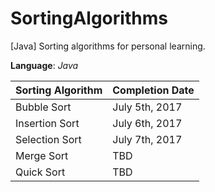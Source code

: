 # SortingAlgorithms
[Java] Sorting algorithms for personal learning.

__Language__: _Java_

Sorting Algorithm | Completion Date
----------------- | ----------------
Bubble Sort       | July 5th, 2017
Insertion Sort    | July 6th, 2017
Selection Sort    | July 7th, 2017
Merge Sort        | TBD
Quick Sort        | TBD
